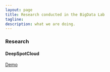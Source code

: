 ```yaml
---
layout: page
title: Research conducted in the BigData Lab
tagline:  
description: what we are doing.
---
```

### Research

#### DeepSpotCloud
[Demo](/research/deep-spot-cloud/)
<!-- [Demo](https://j1kg8eg5p9.execute-api.us-east-1.amazonaws.com/deploy) -->
